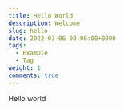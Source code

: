 ```yaml
---
title: Hello World
description: Welcome
slug: hello
date: 2022-03-06 00:00:00+0000
tags:
  - Example
  - Tag
weight: 1
comments: true
---
```


Hello world

